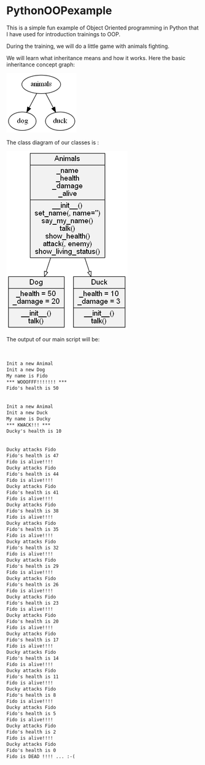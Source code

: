 # PythonOOPexample

This is a simple fun example of Object Oriented programming in Python that
I have used for introduction trainings to OOP.

During the training, we will do a little game with animals fighting.

We will learn what inheritance means and how it works.
Here the basic inheritance concept graph:

![alt text](assets/diagrams/png/concept.dot.png "Inheritance graph")


The class diagram of our classes is :

![alt text](assets/diagrams/png/conceptfull.dot.png "Full class diagram")



The output of our main script will be:

```


Init a new Animal
Init a new Dog
My name is Fido
*** WOOOFFF!!!!!!! ***
Fido's health is 50


Init a new Animal
Init a new Duck
My name is Ducky
*** KWACK!!! ***
Ducky's health is 10


Ducky attacks Fido
Fido's health is 47
Fido is alive!!!!
Ducky attacks Fido
Fido's health is 44
Fido is alive!!!!
Ducky attacks Fido
Fido's health is 41
Fido is alive!!!!
Ducky attacks Fido
Fido's health is 38
Fido is alive!!!!
Ducky attacks Fido
Fido's health is 35
Fido is alive!!!!
Ducky attacks Fido
Fido's health is 32
Fido is alive!!!!
Ducky attacks Fido
Fido's health is 29
Fido is alive!!!!
Ducky attacks Fido
Fido's health is 26
Fido is alive!!!!
Ducky attacks Fido
Fido's health is 23
Fido is alive!!!!
Ducky attacks Fido
Fido's health is 20
Fido is alive!!!!
Ducky attacks Fido
Fido's health is 17
Fido is alive!!!!
Ducky attacks Fido
Fido's health is 14
Fido is alive!!!!
Ducky attacks Fido
Fido's health is 11
Fido is alive!!!!
Ducky attacks Fido
Fido's health is 8
Fido is alive!!!!
Ducky attacks Fido
Fido's health is 5
Fido is alive!!!!
Ducky attacks Fido
Fido's health is 2
Fido is alive!!!!
Ducky attacks Fido
Fido's health is 0
Fido is DEAD !!!! ... :-(
```